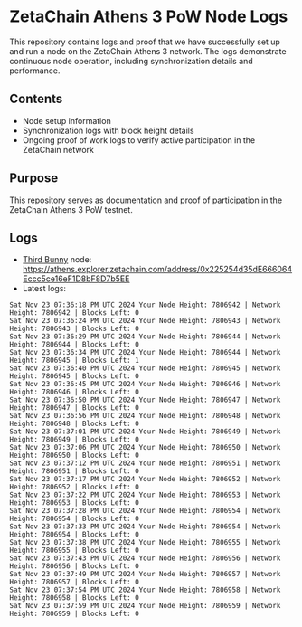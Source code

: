 # ZetaChain Athens 3 PoW Node Logs
This repository contains logs and proof that we have successfully set up and run a node on the ZetaChain Athens 3 network. The logs demonstrate continuous node operation, including synchronization details and performance.

## Contents
- Node setup information
- Synchronization logs with block height details
- Ongoing proof of work logs to verify active participation in the ZetaChain network

## Purpose
This repository serves as documentation and proof of participation in the ZetaChain Athens 3 PoW testnet.

## Logs

- [Third Bunny](https://thirdbunny.xyz/) node: https://athens.explorer.zetachain.com/address/0x225254d35dE666064Eccc5ce16eF1D8bF8D7b5EE
- Latest logs:
```
Sat Nov 23 07:36:18 PM UTC 2024 Your Node Height: 7806942 | Network Height: 7806942 | Blocks Left: 0
Sat Nov 23 07:36:24 PM UTC 2024 Your Node Height: 7806943 | Network Height: 7806943 | Blocks Left: 0
Sat Nov 23 07:36:29 PM UTC 2024 Your Node Height: 7806944 | Network Height: 7806944 | Blocks Left: 0
Sat Nov 23 07:36:34 PM UTC 2024 Your Node Height: 7806944 | Network Height: 7806945 | Blocks Left: 1
Sat Nov 23 07:36:40 PM UTC 2024 Your Node Height: 7806945 | Network Height: 7806945 | Blocks Left: 0
Sat Nov 23 07:36:45 PM UTC 2024 Your Node Height: 7806946 | Network Height: 7806946 | Blocks Left: 0
Sat Nov 23 07:36:50 PM UTC 2024 Your Node Height: 7806947 | Network Height: 7806947 | Blocks Left: 0
Sat Nov 23 07:36:56 PM UTC 2024 Your Node Height: 7806948 | Network Height: 7806948 | Blocks Left: 0
Sat Nov 23 07:37:01 PM UTC 2024 Your Node Height: 7806949 | Network Height: 7806949 | Blocks Left: 0
Sat Nov 23 07:37:06 PM UTC 2024 Your Node Height: 7806950 | Network Height: 7806950 | Blocks Left: 0
Sat Nov 23 07:37:12 PM UTC 2024 Your Node Height: 7806951 | Network Height: 7806951 | Blocks Left: 0
Sat Nov 23 07:37:17 PM UTC 2024 Your Node Height: 7806952 | Network Height: 7806952 | Blocks Left: 0
Sat Nov 23 07:37:22 PM UTC 2024 Your Node Height: 7806953 | Network Height: 7806953 | Blocks Left: 0
Sat Nov 23 07:37:28 PM UTC 2024 Your Node Height: 7806954 | Network Height: 7806954 | Blocks Left: 0
Sat Nov 23 07:37:33 PM UTC 2024 Your Node Height: 7806954 | Network Height: 7806954 | Blocks Left: 0
Sat Nov 23 07:37:38 PM UTC 2024 Your Node Height: 7806955 | Network Height: 7806955 | Blocks Left: 0
Sat Nov 23 07:37:43 PM UTC 2024 Your Node Height: 7806956 | Network Height: 7806956 | Blocks Left: 0
Sat Nov 23 07:37:49 PM UTC 2024 Your Node Height: 7806957 | Network Height: 7806957 | Blocks Left: 0
Sat Nov 23 07:37:54 PM UTC 2024 Your Node Height: 7806958 | Network Height: 7806958 | Blocks Left: 0
Sat Nov 23 07:37:59 PM UTC 2024 Your Node Height: 7806959 | Network Height: 7806959 | Blocks Left: 0
```
